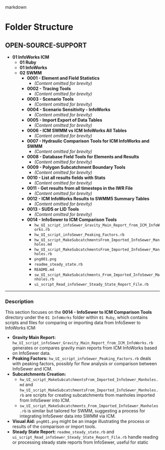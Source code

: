 

markdown
#  Folder Structure

## OPEN-SOURCE-SUPPORT
- **01 InfoWorks ICM**
  - **01 Ruby**
  - **01 InfoWorks**
  - **02 SWMM**
    - **0001 - Element and Field Statistics**
      - *(Content omitted for brevity)*
    - **0002 - Tracing Tools**
      - *(Content omitted for brevity)*
    - **0003 - Scenario Tools**
      - *(Content omitted for brevity)*
    - **0004 - Scenario Sensitivity - InfoWorks**
      - *(Content omitted for brevity)*
    - **0005 - Import Export of Data Tables**
      - *(Content omitted for brevity)*
    - **0006 - ICM SWMM vs ICM InfoWorks All Tables**
      - *(Content omitted for brevity)*
    - **0007 - Hydraulic Comparison Tools for ICM InfoWorks and SWMM**
      - *(Content omitted for brevity)*
    - **0008 - Database Field Tools for Elements and Results**
      - *(Content omitted for brevity)*
    - **0009 - Polygon Subcatchment Boundary Tools**
      - *(Content omitted for brevity)*
    - **0010 - List all results fields with Stats**
      - *(Content omitted for brevity)*
    - **0011 - Get results from all timesteps in the IWR File**
      - *(Content omitted for brevity)*
    - **0012 - ICM InfoWorks Results to SWMM5 Summary Tables**
      - *(Content omitted for brevity)*
    - **0013 - SUDS or LID Tools**
      - *(Content omitted for brevity)*
    - **0014 - InfoSewer to ICM Comparison Tools**
      - `hw_UI_script_infoSewer_Gravity_Main_Report_from_ICM_InfoWorks.rb`
      - `hw_UI_script_infoSewer_Peaking_Factors.rb`
      - `hw_UI_script_MakeSubcatchmentsFrom_Imported_InfoSewer_Manholes.md`
      - `hw_UI_script_MakeSubcatchmentsFrom_Imported_InfoSewer_Manholes.rb`
      - `png001.png`
      - `readme_steady_state.rb`
      - `README.md`
      - `sw_UI_script_MakeSubcatchments_From_Imported_InfoSewer_Manholes.rb`
      - `ui_script_Read_infoSewer_Steady_State_Report_File.rb`

---

### Description

This section focuses on the **0014 - InfoSewer to ICM Comparison Tools** directory under the `01 InfoWorks` folder within `01 Ruby`, which contains scripts and files for comparing or importing data from InfoSewer to InfoWorks ICM:

- **Gravity Main Report:** `hw_UI_script_infoSewer_Gravity_Main_Report_from_ICM_InfoWorks.rb` generates or compares gravity main reports from ICM InfoWorks based on InfoSewer data.
- **Peaking Factors:** `hw_UI_script_infoSewer_Peaking_Factors.rb` deals with peaking factors, possibly for flow analysis or comparison between InfoSewer and ICM.
- **Subcatchments Creation:** 
  - `hw_UI_script_MakeSubcatchmentsFrom_Imported_InfoSewer_Manholes.md` and `hw_UI_script_MakeSubcatchmentsFrom_Imported_InfoSewer_Manholes.rb` are scripts for creating subcatchments from manholes imported from InfoSewer into ICM.
  - `sw_UI_script_MakeSubcatchments_From_Imported_InfoSewer_Manholes.rb` is similar but tailored for SWMM, suggesting a process for integrating InfoSewer data into SWMM via ICM.
- **Visual Aid:** `png001.png` might be an image illustrating the process or results of the comparison or import tools.
- **Steady State Report:** `readme_steady_state.rb` and `ui_script_Read_infoSewer_Steady_State_Report_File.rb` handle reading or processing steady state reports from InfoSewer, useful for static
